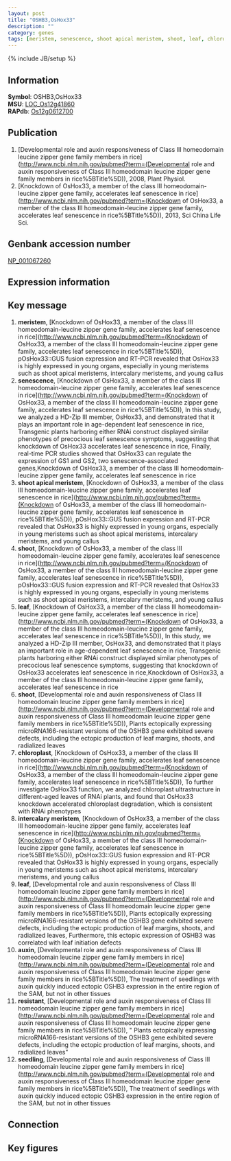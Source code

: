 ```yaml
---
layout: post
title: "OSHB3,OsHox33"
description: ""
category: genes
tags: [meristem, senescence, shoot apical meristem, shoot, leaf, chloroplast, intercalary meristem, auxin, resistant, seedling]
---
```

{% include JB/setup %}

## Information
__Symbol__: OSHB3,OsHox33  
__MSU__: [LOC_Os12g41860](http://rice.plantbiology.msu.edu/cgi-bin/ORF_infopage.cgi?orf=LOC_Os12g41860)  
__RAPdb__: [Os12g0612700](http://rapdb.dna.affrc.go.jp/viewer/gbrowse_details/irgsp1?name=Os12g0612700)  

## Publication
1. [Developmental role and auxin responsiveness of Class III homeodomain leucine zipper gene family members in rice](http://www.ncbi.nlm.nih.gov/pubmed?term=(Developmental role and auxin responsiveness of Class III homeodomain leucine zipper gene family members in rice%5BTitle%5D)), 2008, Plant Physiol.
2. [Knockdown of OsHox33, a member of the class III homeodomain-leucine zipper gene family, accelerates leaf senescence in rice](http://www.ncbi.nlm.nih.gov/pubmed?term=(Knockdown of OsHox33, a member of the class III homeodomain-leucine zipper gene family, accelerates leaf senescence in rice%5BTitle%5D)), 2013, Sci China Life Sci.

## Genbank accession number
[NP_001067260](http://www.ncbi.nlm.nih.gov/nuccore/NP_001067260)

## Expression information

## Key message
1. __meristem__, [Knockdown of OsHox33, a member of the class III homeodomain-leucine zipper gene family, accelerates leaf senescence in rice](http://www.ncbi.nlm.nih.gov/pubmed?term=(Knockdown of OsHox33, a member of the class III homeodomain-leucine zipper gene family, accelerates leaf senescence in rice%5BTitle%5D)),  pOsHox33::GUS fusion expression and RT-PCR revealed that OsHox33 is highly expressed in young organs, especially in young meristems such as shoot apical meristems, intercalary meristems, and young callus
2. __senescence__, [Knockdown of OsHox33, a member of the class III homeodomain-leucine zipper gene family, accelerates leaf senescence in rice](http://www.ncbi.nlm.nih.gov/pubmed?term=(Knockdown of OsHox33, a member of the class III homeodomain-leucine zipper gene family, accelerates leaf senescence in rice%5BTitle%5D)),  In this study, we analyzed a HD-Zip III member, OsHox33, and demonstrated that it plays an important role in age-dependent leaf senescence in rice, Transgenic plants harboring either RNAi construct displayed similar phenotypes of precocious leaf senescence symptoms, suggesting that knockdown of OsHox33 accelerates leaf senescence in rice, Finally, real-time PCR studies showed that OsHox33 can regulate the expression of GS1 and GS2, two senescence-associated genes,Knockdown of OsHox33, a member of the class III homeodomain-leucine zipper gene family, accelerates leaf senescence in rice
3. __shoot apical meristem__, [Knockdown of OsHox33, a member of the class III homeodomain-leucine zipper gene family, accelerates leaf senescence in rice](http://www.ncbi.nlm.nih.gov/pubmed?term=(Knockdown of OsHox33, a member of the class III homeodomain-leucine zipper gene family, accelerates leaf senescence in rice%5BTitle%5D)),  pOsHox33::GUS fusion expression and RT-PCR revealed that OsHox33 is highly expressed in young organs, especially in young meristems such as shoot apical meristems, intercalary meristems, and young callus
4. __shoot__, [Knockdown of OsHox33, a member of the class III homeodomain-leucine zipper gene family, accelerates leaf senescence in rice](http://www.ncbi.nlm.nih.gov/pubmed?term=(Knockdown of OsHox33, a member of the class III homeodomain-leucine zipper gene family, accelerates leaf senescence in rice%5BTitle%5D)),  pOsHox33::GUS fusion expression and RT-PCR revealed that OsHox33 is highly expressed in young organs, especially in young meristems such as shoot apical meristems, intercalary meristems, and young callus
5. __leaf__, [Knockdown of OsHox33, a member of the class III homeodomain-leucine zipper gene family, accelerates leaf senescence in rice](http://www.ncbi.nlm.nih.gov/pubmed?term=(Knockdown of OsHox33, a member of the class III homeodomain-leucine zipper gene family, accelerates leaf senescence in rice%5BTitle%5D)),  In this study, we analyzed a HD-Zip III member, OsHox33, and demonstrated that it plays an important role in age-dependent leaf senescence in rice, Transgenic plants harboring either RNAi construct displayed similar phenotypes of precocious leaf senescence symptoms, suggesting that knockdown of OsHox33 accelerates leaf senescence in rice,Knockdown of OsHox33, a member of the class III homeodomain-leucine zipper gene family, accelerates leaf senescence in rice
6. __shoot__, [Developmental role and auxin responsiveness of Class III homeodomain leucine zipper gene family members in rice](http://www.ncbi.nlm.nih.gov/pubmed?term=(Developmental role and auxin responsiveness of Class III homeodomain leucine zipper gene family members in rice%5BTitle%5D)),  Plants ectopically expressing microRNA166-resistant versions of the OSHB3 gene exhibited severe defects, including the ectopic production of leaf margins, shoots, and radialized leaves
7. __chloroplast__, [Knockdown of OsHox33, a member of the class III homeodomain-leucine zipper gene family, accelerates leaf senescence in rice](http://www.ncbi.nlm.nih.gov/pubmed?term=(Knockdown of OsHox33, a member of the class III homeodomain-leucine zipper gene family, accelerates leaf senescence in rice%5BTitle%5D)),  To further investigate OsHox33 function, we analyzed chloroplast ultrastructure in different-aged leaves of RNAi plants, and found that OsHox33 knockdown accelerated chloroplast degradation, which is consistent with RNAi phenotypes
8. __intercalary meristem__, [Knockdown of OsHox33, a member of the class III homeodomain-leucine zipper gene family, accelerates leaf senescence in rice](http://www.ncbi.nlm.nih.gov/pubmed?term=(Knockdown of OsHox33, a member of the class III homeodomain-leucine zipper gene family, accelerates leaf senescence in rice%5BTitle%5D)),  pOsHox33::GUS fusion expression and RT-PCR revealed that OsHox33 is highly expressed in young organs, especially in young meristems such as shoot apical meristems, intercalary meristems, and young callus
9. __leaf__, [Developmental role and auxin responsiveness of Class III homeodomain leucine zipper gene family members in rice](http://www.ncbi.nlm.nih.gov/pubmed?term=(Developmental role and auxin responsiveness of Class III homeodomain leucine zipper gene family members in rice%5BTitle%5D)),  Plants ectopically expressing microRNA166-resistant versions of the OSHB3 gene exhibited severe defects, including the ectopic production of leaf margins, shoots, and radialized leaves, Furthermore, this ectopic expression of OSHB3 was correlated with leaf initiation defects
10. __auxin__, [Developmental role and auxin responsiveness of Class III homeodomain leucine zipper gene family members in rice](http://www.ncbi.nlm.nih.gov/pubmed?term=(Developmental role and auxin responsiveness of Class III homeodomain leucine zipper gene family members in rice%5BTitle%5D)),  The treatment of seedlings with auxin quickly induced ectopic OSHB3 expression in the entire region of the SAM, but not in other tissues
11. __resistant__, [Developmental role and auxin responsiveness of Class III homeodomain leucine zipper gene family members in rice](http://www.ncbi.nlm.nih.gov/pubmed?term=(Developmental role and auxin responsiveness of Class III homeodomain leucine zipper gene family members in rice%5BTitle%5D)), " Plants ectopically expressing microRNA166-resistant versions of the OSHB3 gene exhibited severe defects, including the ectopic production of leaf margins, shoots, and radialized leaves"
12. __seedling__, [Developmental role and auxin responsiveness of Class III homeodomain leucine zipper gene family members in rice](http://www.ncbi.nlm.nih.gov/pubmed?term=(Developmental role and auxin responsiveness of Class III homeodomain leucine zipper gene family members in rice%5BTitle%5D)),  The treatment of seedlings with auxin quickly induced ectopic OSHB3 expression in the entire region of the SAM, but not in other tissues

## Connection

## Key figures


